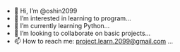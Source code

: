 - 👋 Hi, I’m @oshin2099
- 👀 I’m interested in learning to program...
- 🌱 I’m currently learning Python...
- 💞️ I’m looking to collaborate on basic projects...
- 📫 How to reach me: project.learn.2099@gmail.com ...

<!---
oshin2099/oshin2099 is a ✨ special ✨ repository because its `README.md` (this file) appears on your GitHub profile.
You can click the Preview link to take a look at your changes.
--->
